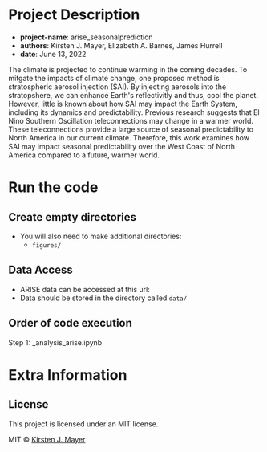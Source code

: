 # Project Description
* __project-name__: arise_seasonalprediction
* __authors__: Kirsten J. Mayer, Elizabeth A. Barnes, James Hurrell
* __date__: June 13, 2022

The climate is projected to continue warming in the coming decades. To mitgate the impacts of climate change, one proposed method is stratospheric aerosol injection (SAI). By injecting aerosols into the stratopshere, we can enhance Earth's reflectivitly and thus, cool the planet. However, little is known about how SAI may impact the Earth System, including its dynamics and predictability. Previous research suggests that El Nino Southern Oscillation teleconnections may change in a warmer world. These teleconnections provide a large source of seasonal predictability to North America in our current climate. Therefore, this work examines how SAI may impact seasonal predictability over the West Coast of North America compared to a future, warmer world.

# Run the code

## Create empty directories
* You will also need to make additional directories:
    * ```figures/```    

## Data Access
* ARISE data can be accessed at this url: 
* Data should be stored in the directory called ```data/```

## Order of code execution
Step 1: _analysis_arise.ipynb

# Extra Information

## License
This project is licensed under an MIT license.

MIT © [Kirsten J. Mayer](https://github.com/kjmayer)
